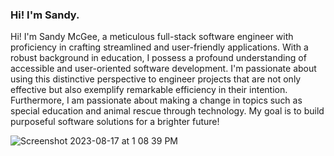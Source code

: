 ### Hi! I'm Sandy.
 Hi! I'm Sandy McGee, a meticulous full-stack software engineer with proficiency in crafting streamlined and user-friendly applications. With a robust background in education, I possess a profound understanding of accessible and user-oriented software development. I'm passionate about using this distinctive perspective to engineer projects that are not only effective but also exemplify remarkable efficiency in their intention. Furthermore, I am passionate about making a change in topics such as special education and animal rescue through technology. My goal is to build purposeful software solutions for a brighter future!



![Screenshot 2023-08-17 at 1 08 39 PM](https://github.com/sandymc97/sandymc97/assets/134447712/c77b5245-fec1-41c6-b3b6-3e37113e218c)
